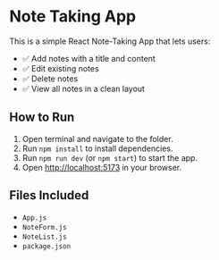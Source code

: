 # Note Taking App

This is a simple React Note-Taking App that lets users:

- ✅ Add notes with a title and content
- ✅ Edit existing notes
- ✅ Delete notes
- ✅ View all notes in a clean layout

## How to Run

1. Open terminal and navigate to the folder.
2. Run `npm install` to install dependencies.
3. Run `npm run dev` (or `npm start`) to start the app.
4. Open [http://localhost:5173](http://localhost:5173) in your browser.

## Files Included

- `App.js`
- `NoteForm.js`
- `NoteList.js`
- `package.json`
